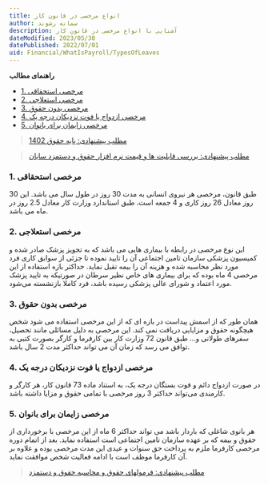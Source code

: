 ```yaml
---
title: انواع مرخصی در قانون کار
author: سمانه رشوند  
description: آشنایی با انواع مرخصی در قانون کار
dateModified: 2023/05/30  
datePublished: 2022/07/01 
uid: Financial/WhatIsPayroll/TypesOfLeaves
---
```

**راهنمای مطالب**

- [1. مرخصی استحقاقی](#1-مرخصی-استحقاقی)
- [2. مرخصی استعلاجی](#2-مرخصی-استعلاجی)
- [3. مرخصی بدون حقوق](#3-مرخصی-بدون-حقوق)
- [4. مرخصی ازدواج یا فوت نزدیکان درجه یک](#4-مرخصی-ازدواج-یا-فوت-نزدیکان-درجه-یک)
- [5. مرخصی زایمان برای بانوان](#5-مرخصی-زایمان-برای-بانوان)


> [مطلب پیشنهادی: پایه حقوق 1402](https://www.hooshkar.com/Wiki/Payroll/Payroll1402)

> [مطلب پیشنهادی: بررسی قابلیت ها و قیمت نرم افزار حقوق و دستمزد سایان](https://www.hooshkar.com/Software/Sayan/Module/Payroll)

### 1. مرخصی استحقاقی

طبق قانون، مرخصی هر نیروی انسانی به مدت 30 روز در طول سال می باشد. این 30 روز معادل 26 روز کاری و 4 جمعه است. طبق استاندارد وزارت کار معادل 2.5 روز در ماه می باشد.

### 2. مرخصی استعلاجی

این نوع مرخصی در رابطه با بیماری هایی می باشد که به تجویز پزشک صادر شده و کمیسیون پزشکی سازمان تامین اجتماعی آن را تایید نموده تا جزئی از سوابق کاری فرد مورد نظر محاسبه شده و هزینه آن را بیمه تقبل نماید. حداکثر بازه استفاده از این مرخصی 4 ماه بوده که برای بیماری های خاص نظیر سرطان در صورتیکه به تایید پزشک مورد اعتماد و شورای عالی پزشکی رسیده باشد، فرد کاملا بازنشسته می‌شود.

### 3. مرخصی بدون حقوق

همان طور که از اسمش پیداست در بازه ای که از این مرخصی استفاده می شود شخص هیچگونه حقوق و مزایایی دریافت نمی کند. این مرخصی به دلیل مسائلی مانند تحصیل، سفرهای طولانی و... طبق قانون 72 وزارت کار بین کارفرما و کارگر بصورت کتبی به توافق می رسد که زمان آن می تواند حداکثر مدت 2 سال باشد.

### 4. مرخصی ازدواج یا فوت نزدیکان درجه یک

در صورت ازدواج دائم و فوت بستگان درجه یک، به استناد ماده 73 قانون کار، هر کارگر و کارمندی می‌تواند حداکثر 3 روز مرخصی با تمامی حقوق و مزایا داشته باشد.

### 5. مرخصی زایمان برای بانوان

هر بانوی شاغلی که باردار باشد می تواند حداکثر 6 ماه از این مرخصی با برخورداری از حقوق و بیمه که بر عهده سازمان تامین اجتماعی است استفاده نماید. بعد از اتمام دوره مرخصی کارفرما ملزم به پرداخت حق سنوات و عیدی این مدت مرخصی بوده و علاوه بر آن کارفرما موظف است با ادامه فعالیت شخص موافقت نماید.

> [مطلب پیشنهادی: فرمولهای حقوق و محاسبه حقوق و دستمزد](https://www.hooshkar.com/Wiki/Payroll/PayrollFormula)


[1. مرخصی استحقاقی]: #1-مرخصی-استحقاقی
[2.	مرخصی استعلاجی]: #2-مرخصی-استعلاجی
[3.	مرخصی بدون حقوق]: #3-مرخصی-بدون-حقوق
[4.	مرخصی ازدواج یا فوت نزدیکان درجه یک]: #4-مرخصی-ازدواج-یا-فوت-نزدیکان-درجه-یک
[5.	مرخصی زایمان برای بانوان]: #5-مرخصی-زایمان-برای-بانوان